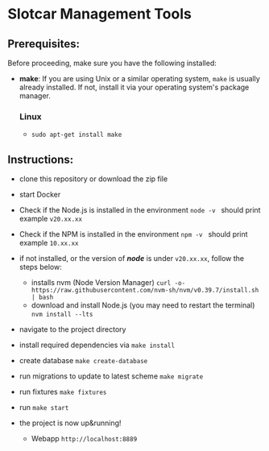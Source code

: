 # Slotcar Management Tools

## Prerequisites:

Before proceeding, make sure you have the following installed:

- **make**: If you are using Unix or a similar operating system, `make` is usually already installed. If not, install it via your operating system's package manager.

  ### Linux

  - `sudo apt-get install make`

## Instructions:

- clone this repository or download the zip file
- start Docker

- Check if the Node.js is installed in the environment
  `node -v ` should print example `v20.xx.xx`
- Check if the NPM is installed in the environment
  `npm -v ` should print example `10.xx.xx`

- if not installed, or the version of **_node_** is under `v20.xx.xx`, follow the steps below:

  - installs nvm (Node Version Manager)
    `curl -o- https://raw.githubusercontent.com/nvm-sh/nvm/v0.39.7/install.sh | bash`

  * download and install Node.js (you may need to restart the terminal)
    `nvm install --lts`

- navigate to the project directory
- install required dependencies via `make install`
- create database `make create-database`
- run migrations to update to latest scheme `make migrate`
- run fixtures `make fixtures`
- run `make start`
- the project is now up&running!
  - Webapp `http://localhost:8889`
